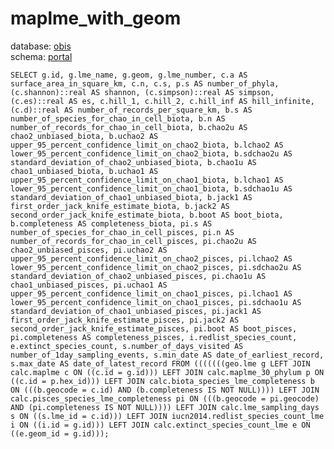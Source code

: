 # maplme_with_geom
database: [obis](../)  
schema: [portal](portal)  

    SELECT g.id, g.lme_name, g.geom, g.lme_number, c.a AS surface_area_in_square_km, c.n, c.s, p.s AS number_of_phyla, (c.shannon)::real AS shannon, (c.simpson)::real AS simpson, (c.es)::real AS es, c.hill_1, c.hill_2, c.hill_inf AS hill_infinite, (c.d)::real AS number_of_records_per_square_km, b.s AS number_of_species_for_chao_in_cell_biota, b.n AS number_of_records_for_chao_in_cell_biota, b.chao2u AS chao2_unbiased_biota, b.uchao2 AS upper_95_percent_confidence_limit_on_chao2_biota, b.lchao2 AS lower_95_percent_confidence_limit_on_chao2_biota, b.sdchao2u AS standard_deviation_of_chao2_unbiased_biota, b.chao1u AS chao1_unbiased_biota, b.uchao1 AS upper_95_percent_confidence_limit_on_chao1_biota, b.lchao1 AS lower_95_percent_confidence_limit_on_chao1_biota, b.sdchao1u AS standard_deviation_of_chao1_unbiased_biota, b.jack1 AS first_order_jack_knife_estimate_biota, b.jack2 AS second_order_jack_knife_estimate_biota, b.boot AS boot_biota, b.completeness AS completeness_biota, pi.s AS number_of_species_for_chao_in_cell_pisces, pi.n AS number_of_records_for_chao_in_cell_pisces, pi.chao2u AS chao2_unbiased_pisces, pi.uchao2 AS upper_95_percent_confidence_limit_on_chao2_pisces, pi.lchao2 AS lower_95_percent_confidence_limit_on_chao2_pisces, pi.sdchao2u AS standard_deviation_of_chao2_unbiased_pisces, pi.chao1u AS chao1_unbiased_pisces, pi.uchao1 AS upper_95_percent_confidence_limit_on_chao1_pisces, pi.lchao1 AS lower_95_percent_confidence_limit_on_chao1_pisces, pi.sdchao1u AS standard_deviation_of_chao1_unbiased_pisces, pi.jack1 AS first_order_jack_knife_estimate_pisces, pi.jack2 AS second_order_jack_knife_estimate_pisces, pi.boot AS boot_pisces, pi.completeness AS completeness_pisces, i.redlist_species_count, e.extinct_species_count, s.number_of_days_visited AS number_of_1day_sampling_events, s.min_date AS date_of_earliest_record, s.max_date AS date_of_latest_record FROM (((((((geo.lme g LEFT JOIN calc.maplme c ON ((c.id = g.id))) LEFT JOIN calc.maplme_30_phylum p ON ((c.id = p.hex_id))) LEFT JOIN calc.biota_species_lme_completeness b ON (((b.geocode = c.id) AND (b.completeness IS NOT NULL)))) LEFT JOIN calc.pisces_species_lme_completeness pi ON (((b.geocode = pi.geocode) AND (pi.completeness IS NOT NULL)))) LEFT JOIN calc.lme_sampling_days s ON ((s.lme_id = c.id))) LEFT JOIN iucn2014.redlist_species_count_lme i ON ((i.id = g.id))) LEFT JOIN calc.extinct_species_count_lme e ON ((e.geom_id = g.id)));